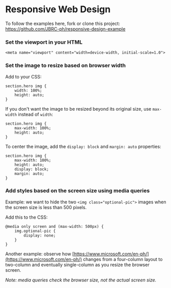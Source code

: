 # Responsive Web Design

To follow the examples here, fork or clone this project: https://github.com/JBRC-ph/responsive-design-example

### Set the viewport in your HTML

```
<meta name="viewport" content="width=device-width, initial-scale=1.0">
```

### Set the image to resize based on browser width

Add to your CSS:

```
section.hero img {
	width: 100%;
	height: auto;
}
```

If you don't want the image to be resized beyond its original size, use `max-width` instead of `width`:

```
section.hero img {
	max-width: 100%;
	height: auto;
}
```

To center the image, add the `display: block` and `margin: auto` properties:

```
section.hero img {
    max-width: 100%;
    height: auto;
    display: block;
    margin: auto;
}
```

### Add styles based on the screen size using media queries

Example: we want to hide the two `<img class="optional-pic">` images when the screen size is less than 500 pixels.

Add this to the CSS:

```
@media only screen and (max-width: 500px) {
    img.optional-pic {
        display: none;
    }
}
```

Another example: observe how [https://www.microsoft.com/en-ph/](https://www.microsoft.com/en-ph/) changes from a four-column layout to two-column and eventually single-column as you resize the browser screen.

_Note: media queries check the browser size, not the actual screen size._

